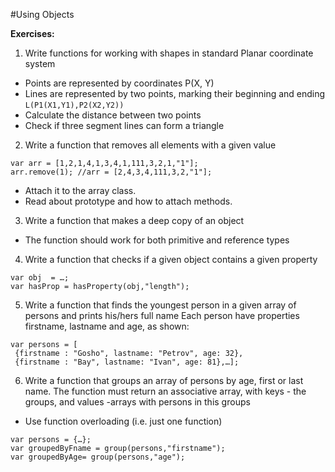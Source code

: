 #Using Objects

**Exercises:**

01. Write functions for working with shapes in  standard Planar coordinate system
 * Points are represented by coordinates P(X, Y)
 * Lines are represented by two points, marking their beginning and ending ``L(P1(X1,Y1),P2(X2,Y2))``
 * Calculate the distance between two points
 * Check if three segment lines can form a triangle

02. Write a function that removes all elements with a given value

 ```
 var arr = [1,2,1,4,1,3,4,1,111,3,2,1,"1"];
 arr.remove(1); //arr = [2,4,3,4,111,3,2,"1"];
 ```

 * Attach it to the array class.
 * Read about prototype and how to attach methods.

03. Write a function that makes a deep copy of an object
 * The function should work for both primitive and reference types

04. Write a function that checks if a given object contains a given property

 ```
 var obj  = …;
 var hasProp = hasProperty(obj,"length");
 ```

05. Write a function that finds the youngest person in a given array of persons and prints his/hers full name
Each person have properties firstname, lastname and age, as shown:

 ```
var persons = [
  {firstname : "Gosho", lastname: "Petrov", age: 32}, 
  {firstname : "Bay", lastname: "Ivan", age: 81},…];
 ```
06. Write a function that groups an array of persons by age, first or last name. The function must return an associative array, with keys - the groups, and values -arrays with persons in this groups
 * Use function overloading (i.e. just one function)

 ```
var persons = {…};
var groupedByFname = group(persons,"firstname");
var groupedByAge= group(persons,"age");
 ```
